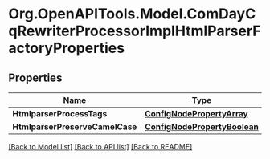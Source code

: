 # Org.OpenAPITools.Model.ComDayCqRewriterProcessorImplHtmlParserFactoryProperties
## Properties

Name | Type | Description | Notes
------------ | ------------- | ------------- | -------------
**HtmlparserProcessTags** | [**ConfigNodePropertyArray**](ConfigNodePropertyArray.md) |  | [optional] 
**HtmlparserPreserveCamelCase** | [**ConfigNodePropertyBoolean**](ConfigNodePropertyBoolean.md) |  | [optional] 

[[Back to Model list]](../README.md#documentation-for-models) [[Back to API list]](../README.md#documentation-for-api-endpoints) [[Back to README]](../README.md)


